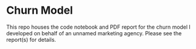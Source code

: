 # Churn Model
This repo houses the code notebook and PDF report for the churn model I developed on behalf of an unnamed marketing agency. Please see the report(s) for details.


